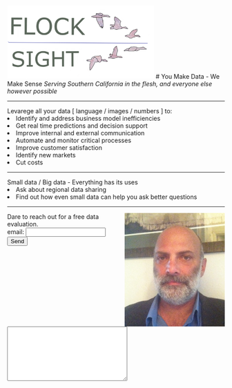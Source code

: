 <br>
<img src="card4_t.png" width="340"> 
# You Make Data - We Make Sense
<i>Serving Southern California in the flesh, and everyone else however possible</i>
<hr>
Levarege all your data [ language / images / numbers ] to:
<li> Identify and address business model inefficiencies
<li> Get real time predictions and decision support
<li> Improve internal and external communication
<li> Automate and monitor critical processes
<li> Improve customer satisfaction
<li> Identify new markets
<li> Cut costs
<hr>
Small data / Big data - Everything has its uses
<li> Ask about regional data sharing
<li> Find out how even small data can help you ask better questions
<hr>
<form action="https://formspree.io/xdokjedv" method="POST" >
<img style="float: right;" src="flocksight_headshot.jpeg" width="232">
Dare to reach out for a free data evaluation.
<br><label> email: <input type="text" name="_replyto"> </label>
<button type="submit">Send</button>
<br>
<label> <textarea name="message" cols="32" rows="8"></textarea> </label>
<!-- your other form fields go here -->
<br>
</form>
